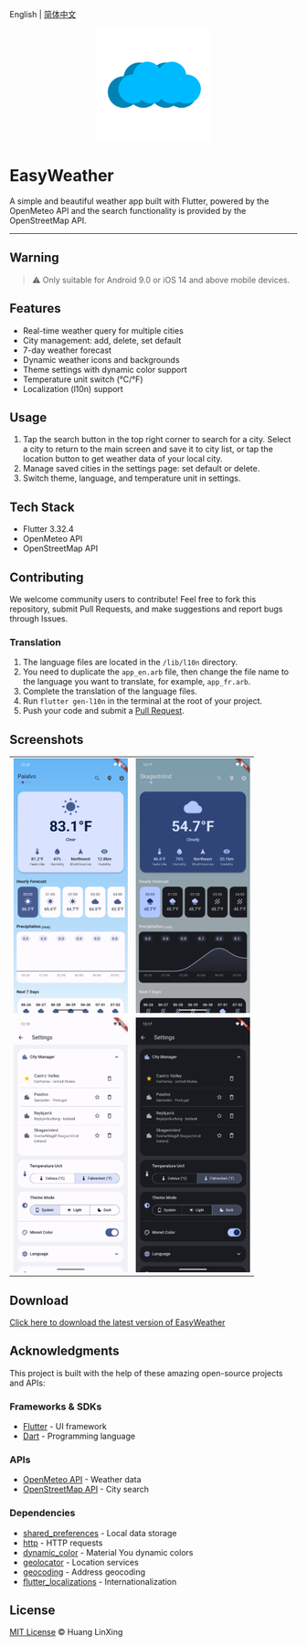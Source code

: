 English | [简体中文](README_CN.md)

<p align="center">
  <a href="https://github.com/ClaretWheel1481/easyweather">
    <img src="./public/easyweather.png" height="200"/>
  </a>
</p>

# EasyWeather

A simple and beautiful weather app built with Flutter, powered by the OpenMeteo API and the search functionality is provided by the OpenStreetMap API.

---

## Warning
> ⚠️ Only suitable for Android 9.0 or iOS 14 and above mobile devices.

## Features
- Real-time weather query for multiple cities
- City management: add, delete, set default
- 7-day weather forecast
- Dynamic weather icons and backgrounds
- Theme settings with dynamic color support
- Temperature unit switch (°C/°F)
- Localization (l10n) support

## Usage
1. Tap the search button in the top right corner to search for a city. Select a city to return to the main screen and save it to city list, or tap the location button to get weather data of your local city.
2. Manage saved cities in the settings page: set default or delete.
3. Switch theme, language, and temperature unit in settings.

## Tech Stack
- Flutter 3.32.4
- OpenMeteo API
- OpenStreetMap API


## Contributing
We welcome community users to contribute! Feel free to fork this repository, submit Pull Requests, and make suggestions and report bugs through Issues.

### Translation
1. The language files are located in the `/lib/l10n` directory.
2. You need to duplicate the `app_en.arb` file, then change the file name to the language you want to translate, for example, `app_fr.arb`.
3. Complete the translation of the language files.
4. Run `flutter gen-l10n` in the terminal at the root of your project.
5. Push your code and submit a [Pull Request](https://github.com/ClaretWheel1481/EasyWeather/pulls).

## Screenshots
<table>
  <tr>
    <td><img src="./public/sample_main_light.png" width="200"/></td>
    <td><img src="./public/sample_main_dark.png" width="200"/></td>
  </tr>
  <tr>
    <td><img src="./public/sample_settings_light.png" width="200"/></td>
    <td><img src="./public/sample_settings_dark.png" width="200"/></td>
  </tr>
</table>

## Download
[Click here to download the latest version of EasyWeather](https://github.com/ClaretWheel1481/easyweather/releases/latest)

## Acknowledgments
This project is built with the help of these amazing open-source projects and APIs:

### Frameworks & SDKs
- [Flutter](https://flutter.dev/) - UI framework
- [Dart](https://dart.dev/) - Programming language

### APIs
- [OpenMeteo API](https://open-meteo.com/) - Weather data
- [OpenStreetMap API](https://www.openstreetmap.org/) - City search

### Dependencies
- [shared_preferences](https://pub.dev/packages/shared_preferences) - Local data storage
- [http](https://pub.dev/packages/http) - HTTP requests
- [dynamic_color](https://pub.dev/packages/dynamic_color) - Material You dynamic colors
- [geolocator](https://pub.dev/packages/geolocator) - Location services
- [geocoding](https://pub.dev/packages/geocoding) - Address geocoding
- [flutter_localizations](https://flutter.dev/docs/development/accessibility-and-localization/internationalization) - Internationalization

## License
[MIT License](LICENSE) © Huang LinXing